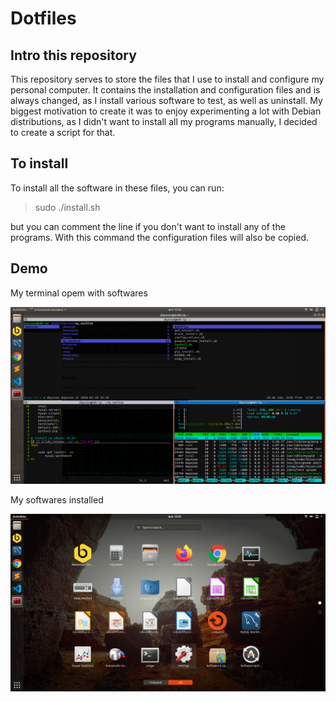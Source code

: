 # Dotfiles

## Intro this repository

This repository serves to store the files that I use to install and configure my personal computer. It contains the installation and configuration files and is always changed, as I install various software to test, as well as uninstall. My biggest motivation to create it was to enjoy experimenting a lot with Debian distributions, as I didn't want to install all my programs manually, I decided to create a script for that.

## To install

To install all the software in these files, you can run:

> sudo ./install.sh

but you can comment the line if you don't want to install any of the programs. With this command the configuration files will also be copied.

## Demo

My terminal opem with softwares

![](./IMG/demo_t.png)

My softwares installed

![](./IMG/demo_s.png)

